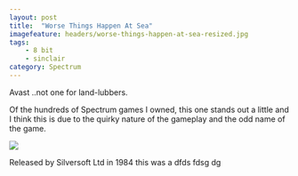```yaml
---
layout: post
title:  "Worse Things Happen At Sea"
imagefeature: headers/worse-things-happen-at-sea-resized.jpg
tags:
    - 8 bit
    - sinclair
category: Spectrum
---
```



Avast ..not one for land-lubbers.

Of the hundreds of Spectrum games I owned, this one stands out a little and I think this is due to the quirky nature of the gameplay and the odd name of the game.

<img src="{{ site.url }}/images/gameshots/wthas.gif" class="image_fullwidth">

Released by Silversoft Ltd in 1984 this was a dfds fdsg dg